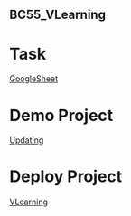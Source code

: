 
## BC55_VLearning

# Task
[GoogleSheet](https://docs.google.com/spreadsheets/d/15N0TaWKvSwrsbYXMrMiFk0gym9VOkh92Fh9iRXz8cLc/edit#gid=0)

# Demo Project
[Updating]()

# Deploy Project
[VLearning](https://bc-55-v-learning.vercel.app/)
